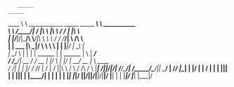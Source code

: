        _____                                                           _____                    
 ____  \    \   ____________  _____           _____               _____\    \ ___________       
 \   \ /____/| /            \|\    \         |\    \             /    / |    |\          \      
  |  |/_____|/|\___/\  \\___/|\\    \         \\    \           /    /  /___/| \    /\    \     
  |  |    ___  \|____\  \___|/ \\    \         \\    \         |    |__ |___|/  |   \_\    |    
  |   \__/   \       |  |       \|    | ______  \|    | ______ |       \        |      ___/     
 /      /\___/| __  /   / __     |    |/      \  |    |/      \|     __/ __     |      \  ____  
/      /| | | |/  \/   /_/  |    /            |  /            ||\    \  /  \   /     /\ \/    \ 
|_____| /\|_|/|____________/|   /_____/\_____/| /_____/\_____/|| \____\/    | /_____/ |\______| 
|     |/      |           | /  |      | |    |||      | |    ||| |    |____/| |     | | |     | 
|_____|       |___________|/   |______|/|____|/|______|/|____|/ \|____|   | | |_____|/ \|_____| 
                                                                      |___|/                    


